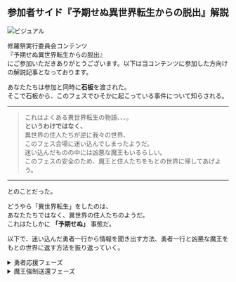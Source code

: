 
## 参加者サイド『予期せぬ異世界転生からの脱出』解説

![ビジュアル](@visual_a)

修羅祭実行委員会コンテンツ  
『予期せぬ異世界転生からの脱出』  
にご参加いただきありがとうございます。以下は当コンテンツに参加した方向けの解説記事となっております。

あなたたちは参加と同時に**石板**を渡された。  
そこで石板から、このフェスでひそかに起こっている事件について知らされる。

---
> これはよくある異世界転生の物語、、、。  
> **というわけではなく、**  
> 異世界の住人たちが逆に我々の世界、  
> このフェス会場に迷い込んでしまったようだ。  
> 迷い込んだものの中には凶悪な魔王もいるらしい。  
> このフェスの安全のため、魔王と住人たちをもとの世界に帰してあげよう。
---

とのことだった。

どうやら「異世界転生」をしたのは、  
あなたたちではなく、異世界の住人たちのようだ。  
これはたしかに **「予期せぬ」** 事態だ。

以下で、迷い込んだ勇者一行から情報を聞き出す方法、勇者一行と凶悪な魔王をもとの世界に返す方法を振り返っていく。


<details>
<summary>
勇者応援フェーズ
</summary>

<details>
<summary> 
ガンマン：ファイア
 </summary>

ガンマンであるファイアは、自慢の銃にこめるための「弾丸」を鍵付きの箱に厳重に保管しているという。しかし転生のショックで鍵の番号を忘れてしまったようだ。番号はファイア自身が暗号化したらしいが、混乱の最中にあるファイアにそれを解く余裕などなかった。ファイアの自慢の腕を取り戻すため、あなたたちの力で箱を開ける必要があった。

### No.1

![ファイア1問目](@red_quest_1)

デジタル数字の8からセグメントを1本減らしてできる数字は0、6、9のいずれかであるが、唯一奇数であるのは9。次に、9からセグメントを1本減らしてできる数字は3、5のいずれかであるが、9の半分以上であるのは5。最後に、5を左右反転してできる数字は2。よって、変化した順に「952」と入力すると、一つ目の箱が開いた。

### No.2

![ファイア2問目](@red_quest_2)

漁という漢字に対して12以下の数字が示されていることから、14画の書き順を手掛かりにすることを推測できる。1～3画目がさんずい（シ）、4,5画目がク、6～10画目が田（内側の十字は縦棒を横棒より先に書くことに注意。）、11～14画目がれんが（灬）となり、11,12画目・1,2,3画目で例どおり「ハシ」となる。
7,9,10画目・2,3画目で「ヨン」、8,9画目が２回で「ナナ」、6,7,10画目・4,5画目で「ロク」となり、476と入力すると、二つ目の箱が開いた。



### No.3

![ファイア3問目](@red_quest_3)

一見3×3の魔方陣のように見えるが、上手く埋まらない。（ちなみに魔方陣では1と6は隣り合う。）中段左の黒マスや左側・右側・下側に線などが伸びていることから、五十音表の一部ではないかと推測できる。
古き良き数え方として、1は「ひ」、6は「む」と呼ぶことから、五十音表に当てはめる。このとき、Aは「ふ」で2、Bは「み」で3、Cは「や」で8となることから、「238」と入力すると、三つ目の箱が開いた。


### Last

![ファイアLast](@red_quest_4)

解くべき謎がインクで一切見えないことから、他の方法で推測できないかと考える必要があった。箱を開けたときの数字を見比べると、「952」→「476」→「238」と二度にわたりぴったり半減していることがわかる。（なお、開いた箱に対して次に現れた箱も半分のサイズであった。）このことから、「238」をさらに半分にした「119」で最後の箱を開けることができた。  

---

***石板は周囲の環境に柔軟に反応する性質を持つのか、ダイヤルを「119」に合わせてボタンを押したことで119番に電話発信してしまい、現場に救急車が到着。救急隊員に「用もなく呼んではいけない」と注意されてしまった。緊急でないことが分かるとやがて去っていったが、このとき、パトランプに反応したのだろうか、石板が赤色に光った。***

---

</details>

<details>
<summary>
魔法使い：ブルーノ
</summary>
ブルーノは転生のショックからか魔法がうまく使えなくなってしまい、すっかり意気消沈といった様子。暗号を解いて出てきた答えに“触れる”ことで、魔力を貯めていく必要があった。
なお、彼が手に持つ「魔法の杖」は彼自身のお気に入りのアイテムのようで、「これを貶（けな）されるとどうなるか分かりませんよ」などと冗談めかして笑っていた。


### No.1
![ブルーノ1問目](@blue_quest_1)

下のイラストは「こけし」と「とりい」であることから、上の文章から「こ」と「い」を消せばよい。よって答えは「だくてん」。問題文中の「だ」の濁点に触れることでクリアとなる。

### No.2
![ブルーノ2問目](@blue_quest_2)

スタートからゴールまで迷路を辿って通った文字を読むと「えいごでかくとしーおーおーえる（英語で書くとCOOL）」となり、答えは「クール」。ゴール地点の矢印が「くー」と読め、迷路上の「る」と合わせて「くーる」と読めるので、そこに触れることでクリアとなる。

### No.3
![ブルーノ3問目](@blue_quest_3)

しりとりになるようにイラストを結ぶと「電池→地球→牛→四月→机」となり、通った文字を読むと「さいごはえいごで（最後は英語で）」となる。「最後」は英語で「ラスト」なので、答えは「ラスト」。問題文中の「イラスト」の「ラスト」の部分に触れることでクリアとなる。

### No.4
![ブルーノ4問目](@blue_quest_4)

前回の問題と同じように見えるが、よく見ると問題文が変わっている。「ABCDE」とはそれぞれのイラストの頭文字を指している。つまり「April（四月）→Battery（電池）→Cow（牛）→Desk（机）→Earth（地球）」と結び、通った文字を読むと、「ぶるーののべる」と拾うことができる。魔法使いの名前が「ブルーノ」であることを思い出し、ブルーノの持っているベルに触れることでクリアとなる。  

---

***謎の答えとして出てきた「ブルーノノベル」を「ブルーノのベル」と解釈したあなたは、魔法使いブルーノの持っているベルを触った。このとき、石板が青色に光った。***

---

### No.5
![ブルーノ5問目](@blue_quest_5)

枠線の形に注目して、それぞれの枠線に対応する文字を読むと、答えは「キョウ」。表の上段真ん中の「メ」と枠線を合わせて「凶」と読むことができるので、そこに触れることでクリアとなる。

### No.6
![ブルーノ6問目](@blue_quest_6)

前回の問題同様、対応する文字を読むと「ダイ」となる。表左下の「ム」と問題文の□を合わせて「台」と読めるので、そこに触れることでクリアとなる。

### No.7
![ブルーノ7問目](@blue_quest_7)

それぞれのイラストは上下左右（じょうげさゆう）に配置されている。上に象がいるので「じょうぞう（「上」「象」）」、右に蝶がいるので「ゆうちょう（「右」「蝶」）」、左にサイがいるので「ささい（「左」「サイ」）」となるので、答えは「げきりん（「下」「キリン」）」。逆鱗に触れることでクリアとなるようだが、問題中に「逆鱗」の文字はなさそうだ。そういえば冒頭にブルーノが自慢の杖について紹介をしていた。「これをけなされると怒ってしまう」とも言っていた。つまりブルーノの杖をばかにすることで、ブルーノの「逆鱗」に触れることができたのである。（例：「なにそのダサい杖www」）

</details>

<details>
<summary>
格闘家：グラス
</summary>
グラスは転生のショックで、自身の持ち前であったモンスターや魔王を攻撃するための数々のアクションを忘れてしまったようだ。
石板に浮かび上がった暗号を解いてグラスにアクションを見せることで、本来の力を取り戻していく。


![グラス表面謎](@green_quest_1)

### No.1
右側の記号が「あい」「うえ」を示していることから、この枠は五十音表だと推測できる。数字の位置を読むと、答えは「さす」。
（想定アクション：指を指す、ペグシルを腕に刺す）

### No.2
手の部分をそれぞれ「てへん」と「手」に変換すると、答えは「拍手」。
（想定アクション：その場で拍手）

### No.3
上段の＝の右側にリンゴのイラストが描かれていることから、「4/1 4/2 4/2 4/5 e」で｢apple」と読ませることが推測できる。「4/1」は「4月(April)の1文字目」を表している。
下段は「7月(July)の1文字目」「7月(July)の2文字目」「5月(May)の1文字目」「9月(September)の3文字目」となるため、該当の文字を拾うと、答えは「jump」。
（想定アクション：その場でジャンプ）

### No.4
「誰」という漢字の間に「じゃ」という文字が入っていることから、答えは「だじゃれ」。
（想定アクション：「ふとんがふっとんだ！」と言う）

### No.5
「＋」を「たす」と読むことで「わ＋」が「わたす」となることから、「÷」は「わる」と読めばいいことが分かる。つまり答えは「まわる」。
（想定アクション：その場で一回転。横でも縦でも可）

### No.6
左から「りきてん」「してん」「さようてん」を表しているので、答えは「しき」。
（想定アクション：演奏の指揮、チームメンバーの統制を取り指揮を取る）

### No.7
「なくてはならないこと」は「必要不可欠」と埋められそうなので、①は「可」、②は「欠」と分かる。それぞれを下の数字に埋めると、答えは「歌」。
（想定アクション：歌う）

### No.8
「奉」の下部分、「堂」の上部分、「神」の左部分がそれぞれカタカナで「キ」と「ツ」と「ネ」と見えることから、答えは「キツネ」。
（想定アクション：手でキツネを作る、キツネの真似をする）

### No.9
矢印の箇所を読むと「わら」になるということから、これはキーパッド（スマホの入力キーボード）だと推測できる。数字を順に読むと、「かたあ」となるので、答えは「かたあし」。
（想定アクション：片足で立つ）  



![グラス裏面謎](@green_quest_2)


### A
手料理(てりょうり)の2, 3, 4, 1文字目を読んで、答えは「りょうて」。

### B
最後の記号は「マイナス」ではなく長音であることに注意して、
「かっぱ」＋「と」ー「かっと」＋「ー」となるので、文字を足し引きすることで、答えは「ぱー」。

### C
イラストになっている部分を漢字に直す。左のイラストは「口」、右のイラストは「木」を表しているので、全体を漢字として読むと、答えは「石板」。

### 最終アクション
ABCの答えを導き、穴を埋めて指示文を完成させると「全員で両手をパーにして石板に向けろ」となる。  

しかし、あなたたちだけが両手を石板にかざしてもクリアとはならなかった。
ここで注目すべきは「全員」という言葉。格闘家グラスにもお願いしてその場にいる全員で実行することで、グラスは自身の必殺技である「ビッグバンアタック」を思い出すことができ、無事クエストクリアとなった。  

---

***あなたちはその場でいる全員で石板に向かってビッグバンアタックをした。そのとき、石板が緑色に光った。***

---

</details>

</details>

<details>
<summary>
魔王強制送還フェーズ
</summary>

### 魔王登場
ブース内では修羅祭実行委員会のスタッフにより魔王が拘束されていた。  
**恐ろしく凶悪な魔王**をどうすれば元の世界に帰せたのだろうか。

![魔王](@maou)

### ～魔王を強制送還させる方法～
3人の勇者を助けたことで、魔王たちを元の世界へ強制送還させるには、「白いワームホール」を出現させる必要があることが分かった。

![情報：異世界への帰り方](@info_howto)

また、このワームホールには、石板が放つ光を吸収する性質があることが分かっていた。

![情報：ワームホールの性質](@info_warmhole)

白い光を作り出すには「光の三原色」である赤・青・緑の3つの光を合わせる必要がある。  


つまり、「勇者応援フェーズ」で目にしてきたのと同じように、ブース内でも石板を3色に光らせることが出来れば、白いワームホールを作り出すことが出来そうだ。  

![記録：ガンマンクエスト](@note_red)

![記録：魔法使いクエスト](@note_blue)

![記録：格闘家クエスト](@note_green)

なお、石板が察知してくれたブース内の様子によると「光の三原色」が表紙となった本があることが分かり、万が一「光の三原色」に馴染みがなくともこの方法に気付くきっかけが与えられていた。

![ブース内本](@book_color)





### ～石板を赤色に光らせる方法～
ファイアのクエストにおいて、ダイヤルを119に合わせてダイヤルのボタンを押した結果、意図せず救急車を呼んでしまった。  
石板が119と電話で発信したらしい。さらに、到着して去った救急車のサイレンに反応し、石板が赤く光った。  

いざというときのためにファイアがくれたダイヤルが魔王ブースで使えるようになっていたため、あなたは再度ダイヤルを119に合わせてボタンを押したかもしれないが、何も起こらない。救急隊員に「不必要に緊急車両を呼んではいけない」と注意されたことから、石板が119への発信を拒否してしまっていたようだ。  
しかし、救急車は呼べないが、他の緊急車両はどうだろうか。  
今必要なのは赤いパトランプであることから、パトカーでも条件を満たすはずである。  

よって、ダイヤルを110に合わせてボタンを押すことで、パトカーのパトランプにより石板を赤く光らせることができた。


### ～石板を青色に光らせる方法～
ブルーノのクエスト時に、4問目の謎の解答として「ブルーノノベル」を導き、「ブルーノのベル」を触ると石板が青く光った。どうやら「ブルーノノベル」に触れると石板は青く光るようだ。石板の情報タブより、以下のようにブースの中の様子を確認できた。 

![情報：ブース内の現在の状況](@info_booth)


ブース内には本が散らばっていることが確認できた。
そこには見切れているが、Nから始まることがわかる青い本があった。他にも、NOVELと書かれた赤い本や、COMICSと書かれた青い本の存在も確認できる。「ブルーノノベル」を「ブルーのノベル」と解釈し、写真に見切れている「NOVEL」と思われる青い本に触れることで、青く光らせることができるのではないかと考えられる。

実際にブース内で「ブルーのノベル」に触れることで、石板を青く光らせることができた。

### ～石板を緑色に光らせる方法～
グラスのクエスト時に「全員で両手をパーにして石板に向ける」ことで石板が緑に発光したことを思い出し、同様の行動をブース内で実行する必要があった。  

しかし、あなたたちだけで実行しても発光はせず、クエスト時と同様、その場にいたスタッフにお願いして一緒に実行してもらっても発光することはなかった。なぜならば、「全員で」にはその場にいる全員、すなわち **魔王** も対象に含まれるからである。

ここで、魔王にも両手をパーにして石板に向けてもらう方法を考えなければならなかった。今にも暴れ出そうとする魔王に普通にお願いしても当然応じてくれるはずもなかったが、そんな魔王でさえ、否応なく両手をパーにしてしまう方法が一つだけあった。  

それは、あなたたちが冒険を始めてから幾度となく目にしてきたもの。あなたたちが勇者たちに挨拶するたび、勇者たちは皆両手を振って挨拶を返してくれていた。石板が教えてくれていたとおり、この挨拶は勇者たちの故郷であるあちらの世界では共通の風習であり、それは魔王も例外ではなかったのだ。  

![情報：挨拶](@info_aisatsu)

魔王に挨拶をすることで、両手をパーにしてこちらに向けて挨拶してもらうことができた。改めて「全員で両手をパーにして石板向ける」ことで、石板を緑色に光らせることができた。


### ～石板を白色に光らせる方法～
上記3つのアクションを順不同で実行すると、何もなかった魔王の背後にワームホールが出現し、その後は光が足されていく形でワームホールの色が変わっていき、最終的に白いワームホールを完成させることができた。  

魔王の背後に白いワームホールが完成したと同時に、なんとも可愛らしい凶悪な魔王はすぅっと吸い込まれ、やがて消えていった。
そして、駆けつけた勇者御一行もまた魔王の後を追うように同じワームホールに吸い込まれ、ワームホールはやがて跡形もなく消えた。 

あちらの世界で、勇者たちは無事に魔王を討伐することができたのだろうか。
それは私たちの知るところではない。
何はともあれ、ライト謎解きフェスの会場には平和が戻ったのであった。


### 裏話
魔王が捕獲されていたブース内には様々な色やタイトルの本が散乱していたのを目にしたことだろう。
実はあの本たち、それぞれ修羅祭実行委員会の制作メンバーにちなんだ表紙になっていたことにはお気付きだろうか？

![ブース内本](@book_1)
![ブース内本](@book_2)
![ブース内本](@book_3)
![ブース内本](@book_4)
![ブース内本](@book_5)
![ブース内本](@book_6)





</details>








